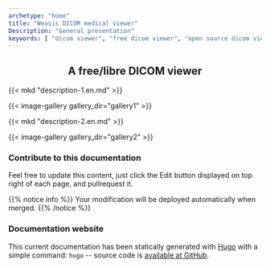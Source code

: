 ```yaml
---
archetype: "home"
title: "Weasis DICOM medical viewer"
Description: "General presentation"
keywords: [ "dicom viewer", "free dicom viewer", "open source dicom viewer", "weasis dicom viewer",  "multi-platform dicom viewer", "dicom", "pacs", "pacs viewer", "clinical viewer", "radiological viewer", "linux dicom viewer",  "mac dicom viewer" ]
---
```


## <center>A free/libre DICOM viewer</center>

{{< mkd "description-1.en.md" >}}

{{< image-gallery gallery_dir="gallery1" >}}

{{< mkd "description-2.en.md" >}}

{{< image-gallery gallery_dir="gallery2" >}}

### Contribute to this documentation
Feel free to update this content, just click the Edit button displayed on top right of each page, and pullrequest it.

{{% notice info %}}
Your modification will be deployed automatically when merged.
{{% /notice %}}

### Documentation website
This current documentation has been statically generated with [Hugo](https://gohugo.io) with a simple command: `hugo` -- source code is [available at GitHub](https://github.com/nroduit/nroduit.github.io).

